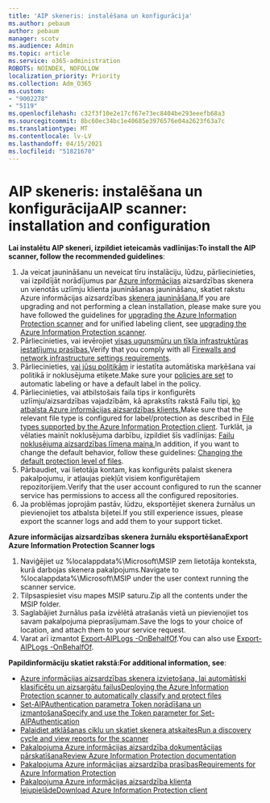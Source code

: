 ```yaml
---
title: 'AIP skeneris: instalēšana un konfigurācija'
ms.author: pebaum
author: pebaum
manager: scotv
ms.audience: Admin
ms.topic: article
ms.service: o365-administration
ROBOTS: NOINDEX, NOFOLLOW
localization_priority: Priority
ms.collection: Adm_O365
ms.custom:
- "9002278"
- "5119"
ms.openlocfilehash: c32f3f10e2e17cf67e73ec8404be293eeefb68a3
ms.sourcegitcommit: 8bc60ec34bc1e40685e3976576e04a2623f63a7c
ms.translationtype: MT
ms.contentlocale: lv-LV
ms.lasthandoff: 04/15/2021
ms.locfileid: "51821670"
---
```

# <a name="aip-scanner-installation-and-configuration"></a><span data-ttu-id="e731e-102">AIP skeneris: instalēšana un konfigurācija</span><span class="sxs-lookup"><span data-stu-id="e731e-102">AIP scanner: installation and configuration</span></span>

<span data-ttu-id="e731e-103">**Lai instalētu AIP skeneri, izpildiet ieteicamās vadlīnijas:**</span><span class="sxs-lookup"><span data-stu-id="e731e-103">**To install the AIP scanner, follow the recommended guidelines**:</span></span>

1. <span data-ttu-id="e731e-104">Ja veicat jaunināšanu un neveicat tīru instalāciju, lūdzu, pārliecinieties, vai izpildījāt norādījumus par [Azure informācijas](https://docs.microsoft.com/azure/information-protection/rms-client/client-admin-guide#upgrading-the-azure-information-protection-scanner) aizsardzības skenera un vienotās uzlīmju klienta jaunināšanas jaunināšanu, skatiet rakstu Azure informācijas aizsardzības [skenera jaunināšana.](https://docs.microsoft.com/azure/information-protection/rms-client/clientv2-admin-guide#upgrading-the-azure-information-protection-scanner)</span><span class="sxs-lookup"><span data-stu-id="e731e-104">If you are upgrading and not performing a clean installation, please make sure you have followed the guidelines for [upgrading the Azure Information Protection scanner](https://docs.microsoft.com/azure/information-protection/rms-client/client-admin-guide#upgrading-the-azure-information-protection-scanner) and for unified labeling client, see [upgrading the Azure Information Protection scanner](https://docs.microsoft.com/azure/information-protection/rms-client/clientv2-admin-guide#upgrading-the-azure-information-protection-scanner).</span></span>
2. <span data-ttu-id="e731e-105">Pārliecinieties, vai ievērojiet [visas ugunsmūru un tīkla infrastruktūras iestatījumu prasības.](https://docs.microsoft.com/azure/information-protection/requirements#firewalls-and-network-infrastructure)</span><span class="sxs-lookup"><span data-stu-id="e731e-105">Verify that you comply with all [Firewalls and network infrastructure settings requirements](https://docs.microsoft.com/azure/information-protection/requirements#firewalls-and-network-infrastructure).</span></span>
3. <span data-ttu-id="e731e-106">Pārliecinieties, [vai jūsu politikām](https://docs.microsoft.com/azure/information-protection/configure-policy) ir iestatīta automātiska marķēšana vai politikā ir noklusējuma etiķete.</span><span class="sxs-lookup"><span data-stu-id="e731e-106">Make sure your [policies are set](https://docs.microsoft.com/azure/information-protection/configure-policy) to automatic labeling or have a default label in the policy.</span></span>
4. <span data-ttu-id="e731e-107">Pārliecinieties, vai atbilstošais faila tips ir konfigurēts uzlīmju/aizsardzības vajadzībām, kā aprakstīts rakstā Failu tipi, [ko atbalsta Azure informācijas aizsardzības klients.](https://docs.microsoft.com/azure/information-protection/rms-client/client-admin-guide-file-types#supported-file-types-for-classification-and-protection)</span><span class="sxs-lookup"><span data-stu-id="e731e-107">Make sure that the relevant file type is configured for label/protection as described in [File types supported by the Azure Information Protection client](https://docs.microsoft.com/azure/information-protection/rms-client/client-admin-guide-file-types#supported-file-types-for-classification-and-protection).</span></span> <span data-ttu-id="e731e-108">Turklāt, ja vēlaties mainīt noklusējuma darbību, izpildiet šīs vadlīnijas: [Failu noklusējuma aizsardzības līmeņa maiņa.](https://docs.microsoft.com/azure/information-protection/rms-client/client-admin-guide-file-types#changing-the-default-protection-level-of-files)</span><span class="sxs-lookup"><span data-stu-id="e731e-108">In addition, if you want to change the default behavior, follow these guidelines: [Changing the default protection level of files](https://docs.microsoft.com/azure/information-protection/rms-client/client-admin-guide-file-types#changing-the-default-protection-level-of-files).</span></span>
5. <span data-ttu-id="e731e-109">Pārbaudiet, vai lietotāja kontam, kas konfigurēts palaist skenera pakalpojumu, ir atļaujas piekļūt visiem konfigurētajiem repozitorijiem.</span><span class="sxs-lookup"><span data-stu-id="e731e-109">Verify that the user account configured to run the scanner service has permissions to access all the configured repositories.</span></span>
6. <span data-ttu-id="e731e-110">Ja problēmas joprojām pastāv, lūdzu, eksportējiet skenera žurnālus un pievienojiet tos atbalsta biļetei.</span><span class="sxs-lookup"><span data-stu-id="e731e-110">If you still experience issues, please export the scanner logs and add them to your support ticket.</span></span>

<span data-ttu-id="e731e-111">**Azure informācijas aizsardzības skenera žurnālu eksportēšana**</span><span class="sxs-lookup"><span data-stu-id="e731e-111">**Export Azure Information Protection Scanner logs**</span></span>

1. <span data-ttu-id="e731e-112">Naviģējiet uz %localappdata%\Microsoft\MSIP zem lietotāja konteksta, kurā darbojas skenera pakalpojums.</span><span class="sxs-lookup"><span data-stu-id="e731e-112">Navigate to %localappdata%\Microsoft\MSIP under the user context running the scanner service.</span></span>
2. <span data-ttu-id="e731e-113">Tilpsaspiesiet visu mapes MSIP saturu.</span><span class="sxs-lookup"><span data-stu-id="e731e-113">Zip all the contents under the MSIP folder.</span></span>
3. <span data-ttu-id="e731e-114">Saglabājiet žurnālus paša izvēlētā atrašanās vietā un pievienojiet tos savam pakalpojuma pieprasījumam.</span><span class="sxs-lookup"><span data-stu-id="e731e-114">Save the logs to your choice of location, and attach them to your service request.</span></span>
4. <span data-ttu-id="e731e-115">Varat arī izmantot [Export-AIPLogs -OnBehalfOf](https://docs.microsoft.com/powershell/module/azureinformationprotection/export-aiplogs?view=azureipps).</span><span class="sxs-lookup"><span data-stu-id="e731e-115">You can also use [Export-AIPLogs -OnBehalfOf](https://docs.microsoft.com/powershell/module/azureinformationprotection/export-aiplogs?view=azureipps).</span></span>

<span data-ttu-id="e731e-116">**Papildinformāciju skatiet rakstā:**</span><span class="sxs-lookup"><span data-stu-id="e731e-116">**For additional information, see**:</span></span>
- [<span data-ttu-id="e731e-117">Azure informācijas aizsardzības skenera izvietošana, lai automātiski klasificētu un aizsargātu failus</span><span class="sxs-lookup"><span data-stu-id="e731e-117">Deploying the Azure Information Protection scanner to automatically classify and protect files</span></span>](https://docs.microsoft.com/azure/information-protection/deploy-aip-scanner)
- [<span data-ttu-id="e731e-118">Set-AIPAuthentication parametra Token norādīšana un izmantošana</span><span class="sxs-lookup"><span data-stu-id="e731e-118">Specify and use the Token parameter for Set-AIPAuthentication</span></span>](https://docs.microsoft.com/azure/information-protection/rms-client/client-admin-guide-powershell#specify-and-use-the-token-parameter-for-set-aipauthentication)
- [<span data-ttu-id="e731e-119">Palaidiet atklāšanas ciklu un skatiet skenera atskaites</span><span class="sxs-lookup"><span data-stu-id="e731e-119">Run a discovery cycle and view reports for the scanner</span></span>](https://docs.microsoft.com/azure/information-protection/deploy-aip-scanner#run-a-discovery-cycle-and-view-reports-for-the-scanner)
- [<span data-ttu-id="e731e-120">Pakalpojuma Azure informācijas aizsardzība dokumentācijas pārskatīšana</span><span class="sxs-lookup"><span data-stu-id="e731e-120">Review Azure Information Protection documentation</span></span>](https://docs.microsoft.com/azure/information-protection/what-is-information-protection)
- [<span data-ttu-id="e731e-121">Pakalpojuma Azure informācijas aizsardzība prasības</span><span class="sxs-lookup"><span data-stu-id="e731e-121">Requirements for Azure Information Protection</span></span>](https://docs.microsoft.com/azure/information-protection/get-started/requirements)
- [<span data-ttu-id="e731e-122">Pakalpojuma Azure informācijas aizsardzība klienta lejupielāde</span><span class="sxs-lookup"><span data-stu-id="e731e-122">Download Azure Information Protection client</span></span>](https://www.microsoft.com/download/details.aspx?id=53018)
